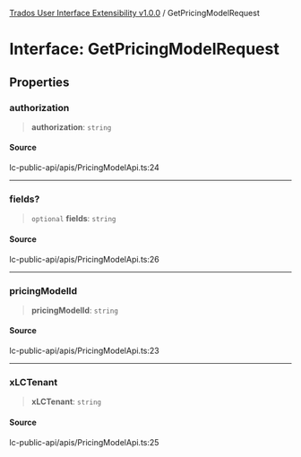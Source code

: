 [Trados User Interface Extensibility v1.0.0](../wiki/globals) / GetPricingModelRequest

# Interface: GetPricingModelRequest

## Properties

### authorization

> **authorization**: `string`

#### Source

lc-public-api/apis/PricingModelApi.ts:24

***

### fields?

> `optional` **fields**: `string`

#### Source

lc-public-api/apis/PricingModelApi.ts:26

***

### pricingModelId

> **pricingModelId**: `string`

#### Source

lc-public-api/apis/PricingModelApi.ts:23

***

### xLCTenant

> **xLCTenant**: `string`

#### Source

lc-public-api/apis/PricingModelApi.ts:25
